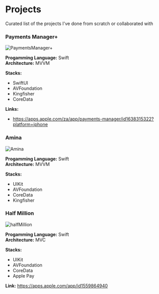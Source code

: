 # Projects
Curated list of the projects I've done from scratch or collaborated with

### Payments Manager+
![PaymentsManager+](https://github.com/jhie1217/portfolio/assets/78532100/f33aa3b9-dff3-4a7a-af9c-76db74d3c0ba)

**Progamming Language:** Swift\
**Architecture:** MVVM 
 
**Stacks:**
 - SwiftUI
 - AVFoundation
 - Kingfisher
 - CoreData

**Links:**
 - https://apps.apple.com/za/app/payments-manager/id1638315322?platform=iphone

### Amina
![Amina](https://github.com/jhie1217/portfolio/assets/78532100/2c8d4552-50bd-4c91-b12e-643a2174cea0)

**Progamming Language:** Swift \
**Architecture:** MVVM 
 
**Stacks:**
 - UIKit
 - AVFoundation
 - CoreData
 - Kingfisher

### Half Million
![halfMillion](https://github.com/jhie1217/portfolio/assets/78532100/2f243254-0dd1-4501-85b9-f1147bb2c005)

**Progamming Language:** Swift \
**Architecture:** MVC 
 
**Stacks:**
 - UIKit
 - AVFoundation
 - CoreData
 - Apple Pay

**Link:** https://apps.apple.com/app/id1559864940
